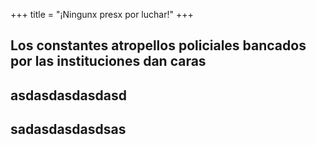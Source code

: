 +++
title = "¡Ningunx presx por luchar!"
+++

## Los constantes atropellos policiales bancados por las instituciones dan caras
## asdasdasdasdasd
## sadasdasdasdsas
